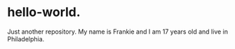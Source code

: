 # hello-world.
Just another repository.
My name is Frankie and I am 17 years old and live in Philadelphia.
